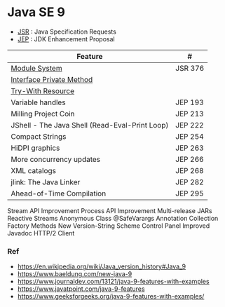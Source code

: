 # Java SE 9

* [JSR](https://jcp.org/en/jsr/overview) : Java Specification Requests
* [JEP](https://en.wikipedia.org/wiki/JDK_Enhancement_Proposal) : JDK Enhancement Proposal

Feature                                                                               | #
--------------------------------------------------------------------------------------|------------------
[Module System](https://github.com/shamy1st/java-module-system)                       | JSR 376
[Interface Private Method](https://github.com/shamy1st/java-interface-private-method) | 
[Try-With Resource](https://github.com/shamy1st/try-with-resource)                    |
Variable handles                                                                      | JEP 193
Milling Project Coin                                                                  | JEP 213
JShell - The Java Shell (Read-Eval-Print Loop)                                        | JEP 222
Compact Strings                                                                       | JEP 254
HiDPI graphics                                                                        | JEP 263
More concurrency updates                                                              | JEP 266
XML catalogs                                                                          | JEP 268
jlink: The Java Linker                                                                | JEP 282
Ahead-of-Time Compilation                                                             | JEP 295
Stream API Improvement
Process API Improvement
Multi-release JARs
Reactive Streams
Anonymous Class
@SafeVarargs Annotation
Collection Factory Methods
New Version-String Scheme
Control Panel
Improved Javadoc
HTTP/2 Client

### Ref
* https://en.wikipedia.org/wiki/Java_version_history#Java_9
* https://www.baeldung.com/new-java-9
* https://www.journaldev.com/13121/java-9-features-with-examples
* https://www.javatpoint.com/java-9-features
* https://www.geeksforgeeks.org/java-9-features-with-examples/
